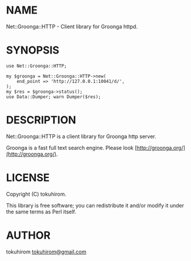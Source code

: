 # NAME

Net::Groonga::HTTP - Client library for Groonga httpd.

# SYNOPSIS

    use Net::Groonga::HTTP;

    my $groonga = Net::Groonga::HTTP->new(
        end_point => 'http://127.0.0.1:10041/d/',
    );
    my $res = $groonga->status();
    use Data::Dumper; warn Dumper($res);



# DESCRIPTION

Net::Groonga::HTTP is a client library for Groonga http server.

Groonga is a fast full text search engine. Please look [http://groonga.org/](http://groonga.org/).

# LICENSE

Copyright (C) tokuhirom.

This library is free software; you can redistribute it and/or modify
it under the same terms as Perl itself.

# AUTHOR

tokuhirom <tokuhirom@gmail.com>
